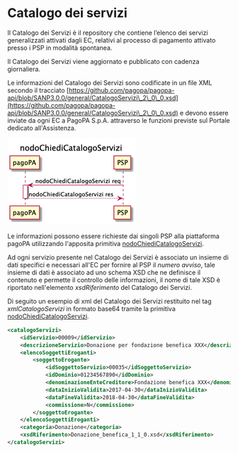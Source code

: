# Catalogo dei servizi

Il Catalogo dei Servizi è il repository che contiene l’elenco dei servizi generalizzati attivati dagli EC, relativi al processo di pagamento attivato presso i PSP in modalità spontanea.&#x20;

Il Catalogo dei Servizi viene aggiornato e pubblicato con cadenza giornaliera.

Le informazioni del Catalogo dei Servizi sono codificate in un file XML secondo il tracciato [https://github.com/pagopa/pagopa-api/blob/SANP3.0.0/general/CatalogoServizi\_2\_0\_0.xsd](https://github.com/pagopa/pagopa-api/blob/SANP3.0.0/general/CatalogoServizi\_2\_0\_0.xsd) e devono essere inviate da ogni EC a PagoPA S.p.A. attraverso le funzioni previste sul Portale dedicato all'Assistenza.

![](<../../.gitbook/assets/image (6).png>)

Le informazioni possono essere richieste dai singoli PSP alla piattaforma pagoPA utilizzando l'apposita primitiva [nodoChiediCatalogoServizi](../../appendici/primitive.md#nodochiedicatalogoservizi).&#x20;

Ad ogni servizio presente nel Catalogo dei Servizi è associato un insieme di dati specifici e necessari all'EC per fornire al PSP il _numero avviso_, tale insieme di dati è associato ad uno schema XSD che ne definisce il contenuto e permette il controllo delle informazioni, il nome di tale XSD è riportato nell'elemento _xsdRiferimento_ del Catalogo dei Servizi.

Di seguito un esempio di xml del Catalogo dei Servizi restituito nel tag _xmlCatalogoServizi_ in formato base64 tramite la primitiva [nodoChiediCatalogoServizi](../../appendici/primitive.md#nodochiedicatalogoservizi).&#x20;

```xml
<catalogoServizi>
	<idServizio>00009</idServizio>
	<descrizioneServizio>Donazione per fondazione benefica XXX</descrizioneServizio>
	<elencoSoggettiEroganti>
		<soggettoErogante>
			<idSoggettoServizio>00035</idSoggettoServizio>
			<idDominio>01234567890</idDominio>
			<denominazioneEnteCreditore>Fondazione benefica XXX</denominazioneEnteCreditore>
			<dataInizioValidita>2017-04-30</dataInizioValidita>
			<dataFineValidita>2018-04-30</dataFineValidita>
			<commissione>N</commissione>
		</soggettoErogante>
	</elencoSoggettiEroganti>
	<categoria>Donazione</categoria>
	<xsdRiferimento>Donazione_benefica_1_1_0.xsd</xsdRiferimento>
</catalogoServizi>
```
